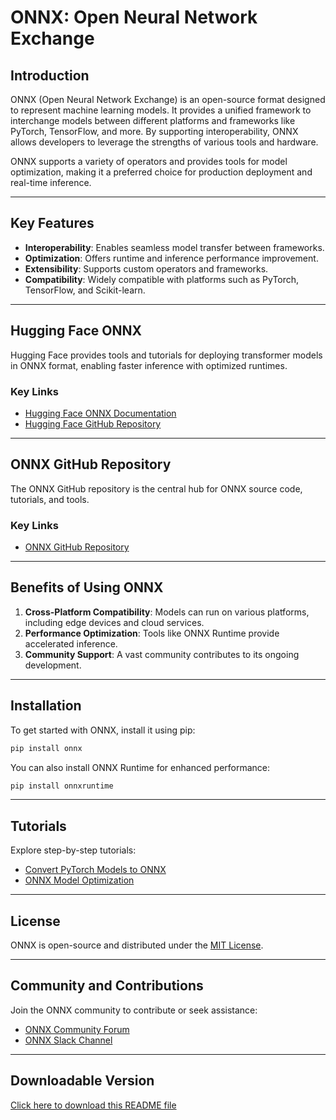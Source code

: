 # ONNX: Open Neural Network Exchange

## Introduction
ONNX (Open Neural Network Exchange) is an open-source format designed to represent machine learning models. It provides a unified framework to interchange models between different platforms and frameworks like PyTorch, TensorFlow, and more. By supporting interoperability, ONNX allows developers to leverage the strengths of various tools and hardware.

ONNX supports a variety of operators and provides tools for model optimization, making it a preferred choice for production deployment and real-time inference.

---

## Key Features
- **Interoperability**: Enables seamless model transfer between frameworks.
- **Optimization**: Offers runtime and inference performance improvement.
- **Extensibility**: Supports custom operators and frameworks.
- **Compatibility**: Widely compatible with platforms such as PyTorch, TensorFlow, and Scikit-learn.

---

## Hugging Face ONNX
Hugging Face provides tools and tutorials for deploying transformer models in ONNX format, enabling faster inference with optimized runtimes.

### Key Links
- [Hugging Face ONNX Documentation](https://huggingface.co/docs/transformers/onnx)
- [Hugging Face GitHub Repository](https://github.com/huggingface/transformers/tree/main/src/transformers/onnx)

---

## ONNX GitHub Repository
The ONNX GitHub repository is the central hub for ONNX source code, tutorials, and tools.

### Key Links
- [ONNX GitHub Repository](https://github.com/onnx/onnx)

---

## Benefits of Using ONNX
1. **Cross-Platform Compatibility**: Models can run on various platforms, including edge devices and cloud services.
2. **Performance Optimization**: Tools like ONNX Runtime provide accelerated inference.
3. **Community Support**: A vast community contributes to its ongoing development.

---

## Installation
To get started with ONNX, install it using pip:

```bash
pip install onnx
```

You can also install ONNX Runtime for enhanced performance:

```bash
pip install onnxruntime
```

---

## Tutorials
Explore step-by-step tutorials:
- [Convert PyTorch Models to ONNX](https://pytorch.org/tutorials/advanced/super_resolution_with_onnxruntime.html)
- [ONNX Model Optimization](https://onnxruntime.ai/docs/performance/model-optimizations/overview.html)

---

## License
ONNX is open-source and distributed under the [MIT License](https://github.com/onnx/onnx/blob/main/LICENSE).

---

## Community and Contributions
Join the ONNX community to contribute or seek assistance:
- [ONNX Community Forum](https://github.com/onnx/onnx/discussions)
- [ONNX Slack Channel](https://onnx.ai/slack.html)

---

## Downloadable Version
[Click here to download this README file](./onnx_readme.txt)
